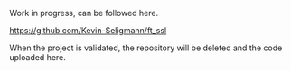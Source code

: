 Work in progress, can be followed here.

https://github.com/Kevin-Seligmann/ft_ssl

When the project is validated, the repository will be deleted and the code uploaded here.
